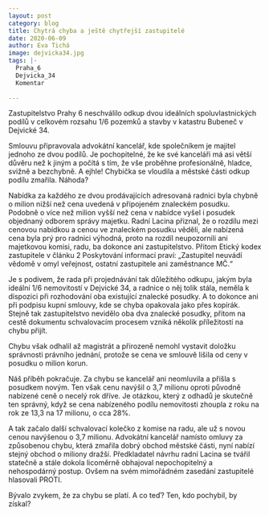 ```yaml
---
layout: post
category: blog
title: Chytrá chyba a ještě chytřejší zastupitelé
date: 2020-06-09
author: Eva Tichá
image: dejvicka34.jpg
tags: |-
  Praha_6
  Dejvicka_34
  Komentar
  
---
```

Zastupitelstvo Prahy 6 neschválilo odkup dvou ideálních spoluvlastnických podílů v celkovém rozsahu 1/6 pozemků a stavby v katastru Bubeneč v Dejvické 34. 

Smlouvu připravovala advokátní kancelář, kde společníkem je majitel jednoho ze dvou podílů. Je pochopitelné, že ke své kanceláři má asi větší důvěru než k jiným a počítá s tím, že vše proběhne profesionálně, hladce, svižně a bezchybně. A ejhle! Chybička se vloudila a městské části odkup podílu zmařila. Náhoda?

Nabídka za každého ze dvou prodávajících adresovaná radnici byla chybně o milion nižší než cena uvedená v připojeném znaleckém posudku. Podobně o více než milion vyšší než cena v nabídce vyšel i posudek objednaný odborem správy majetku. Radní Lacina přiznal, že o rozdílu mezi cenovou nabídkou a cenou ve znaleckém posudku věděli, ale nabízená cena byla prý pro radnici výhodná, proto na rozdíl neupozornili ani majetkovou komisi, radu, ba dokonce ani zastupitelstvo. Přitom Etický kodex zastupitele v článku 2 Poskytování informací praví: „Zastupitel neuvádí vědomě v omyl veřejnost, ostatní zastupitele ani zaměstnance MČ.“

Je s podivem, že rada při projednávání tak důležitého odkupu, jakým byla ideální 1/6 nemovitostí v Dejvické 34, a radnice o něj tolik stála, neměla k dispozici při rozhodování oba existující znalecké posudky. A to dokonce ani při podpisu kupní smlouvy, kde se chyba opakovala jako přes kopírák. Stejně tak zastupitelstvo nevidělo oba dva znalecké posudky, přitom na cestě dokumentu schvalovacím procesem vzniká několik příležitostí na chybu přijít.

Chybu však odhalil až magistrát a přirozeně nemohl vystavit doložku správnosti právního jednání, protože se cena ve smlouvě lišila od ceny v posudku o milion korun. 

Náš příběh pokračuje. Za chybu se kancelář ani neomluvila a přišla s posudkem novým. Ten však cenu navýšil o 3,7 milionu oproti původně nabízené ceně o necelý rok dříve. Je otázkou, který z odhadů je skutečně ten správný, když se cena nabízeného podílu nemovitosti zhoupla z roku na rok ze 13,3 na 17 milionu, o cca 28%.

A tak začalo další schvalovací kolečko z komise na radu, ale už s novou cenou navýšenou o 3,7 milionu. Advokátní kancelář namísto omluvy za způsobenou chybu, která zmařila dobrý obchod městské části, nyní nabízí stejný obchod o miliony dražší. Předkladatel návrhu radní Lacina se tvářil statečně a stále dokola licoměrně obhajoval nepochopitelný a nehospodárný postup. Ovšem na svém mimořádném zasedání zastupitelé hlasovali PROTI.

Bývalo zvykem, že za chybu se platí. A co teď? Ten, kdo pochybil, by získal? 
